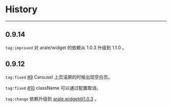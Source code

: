 # History

---
## 0.9.14

`tag:improved` 对 arale/widget 的依赖从 1.0.3 升级到 1.1.0 。

## 0.9.12

`tag:fixed` [#9](https://github.com/aralejs/switchable/issues/9) Carousel 上页滚屏的时候出现空白页。

`tag:fixed` [#10](https://github.com/aralejs/switchable/issues/10) className 可以通过配置取消。

`tag:change` 依赖升级到 arale.widget@1.0.3 。

